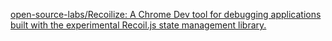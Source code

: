 [open-source-labs/Recoilize: A Chrome Dev tool for debugging applications built with the experimental Recoil.js state management library.](https://github.com/open-source-labs/Recoilize)
